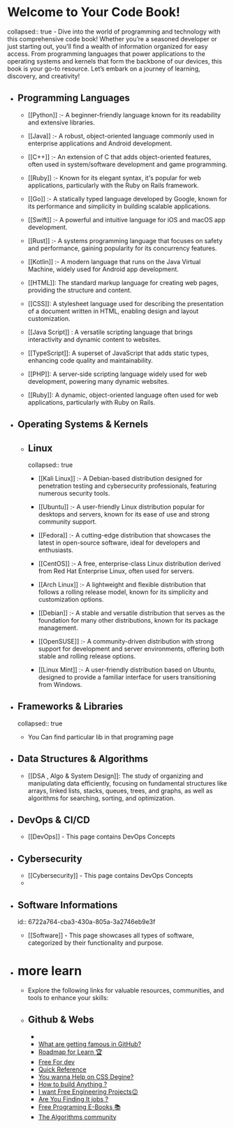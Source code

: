 # Welcome to Your Code Book!
collapsed:: true
	- Dive into the world of programming and technology with this comprehensive code book! Whether you’re a seasoned developer or just starting out, you'll find a wealth of information organized for easy access. From programming languages that power applications to the operating systems and kernels that form the backbone of our devices, this book is your go-to resource. Let’s embark on a journey of learning, discovery, and creativity!

- ## Programming Languages
	- [[Python]] :- A beginner-friendly language known for its readability and extensive libraries.

	- [[Java]] :- A robust, object-oriented language commonly used in enterprise applications and Android development.

	- [[C++]] :- An extension of C that adds object-oriented features, often used in system/software development and game programming.

	- [[Ruby]] :- Known for its elegant syntax, it's popular for web applications, particularly with the Ruby on Rails framework.

	- [[Go]] :- A statically typed language developed by Google, known for its performance and simplicity in building scalable applications.

	- [[Swift]] :- A powerful and intuitive language for iOS and macOS app development.

	- [[Rust]] :- A systems programming language that focuses on safety and performance, gaining popularity for its concurrency features.

	- [[Kotlin]] :- A modern language that runs on the Java Virtual Machine, widely used for Android app development.

	- [[HTML]]: The standard markup language for creating web pages, providing the structure and content.

	- [[CSS]]: A stylesheet language used for describing the presentation of a document written in HTML, enabling design and layout customization.

	- [[Java Script]] : A versatile scripting language that brings interactivity and dynamic content to websites.

	- [[TypeScript]]: A superset of JavaScript that adds static types, enhancing code quality and maintainability.

	- [[PHP]]: A server-side scripting language widely used for web development, powering many dynamic websites.

	- [[Ruby]]: A dynamic, object-oriented language often used for web applications, particularly with Ruby on Rails.


- ## Operating Systems & Kernels
	- ## Linux
	  collapsed:: true
		- [[Kali Linux]] :- A Debian-based distribution designed for penetration testing and cybersecurity professionals, featuring numerous security tools.

		- [[Ubuntu]] :- A user-friendly Linux distribution popular for desktops and servers, known for its ease of use and strong community support.

		- [[Fedora]] :- A cutting-edge distribution that showcases the latest in open-source software, ideal for developers and enthusiasts.

		- [[CentOS]] :-  A free, enterprise-class Linux distribution derived from Red Hat Enterprise Linux, often used for servers.

		- [[Arch Linux]] :-  A lightweight and flexible distribution that follows a rolling release model, known for its simplicity and customization options.

		- [[Debian]] :-  A stable and versatile distribution that serves as the foundation for many other distributions, known for its package management.

		- [[OpenSUSE]] :-  A community-driven distribution with strong support for development and server environments, offering both stable and rolling release options.

		- [[Linux Mint]] :- A user-friendly distribution based on Ubuntu, designed to provide a familiar interface for users transitioning from Windows.

- ## Frameworks & Libraries
  collapsed:: true
	- You Can find particular lib in that programing page

- ## Data Structures & Algorithms
	- [[DSA , Algo & System Design]]: The study of organizing and manipulating data efficiently, focusing on fundamental structures like arrays, linked lists, stacks, queues, trees, and graphs, 
	                 as well as algorithms for searching, sorting, and optimization.

- ## DevOps & CI/CD
	- [[DevOps]] - This page contains DevOps Concepts

- ## Cybersecurity
	- [[Cybersecurity]] - This page contains DevOps Concepts
	-

- ## Software Informations
  id:: 6722a764-cba3-430a-805a-3a2746eb9e3f
	- [[Software]] - This page showcases all types of software, categorized by their functionality and purpose.

- # more learn
	- Explore the following links for valuable resources, communities, and tools to enhance your skills:

	- ## Github & Webs
		-
		- [What are getting famous in GitHub?](https://github.com/EvanLi/Github-Ranking/tree/master)
		- [Roadmap for Learn 🏆](https://github.com/kamranahmedse/developer-roadmap)
		- [Free For dev](https://github.com/ripienaar/free-for-dev)
		- [Quick Reference](https://quickref.me/index.html)
		- [You wanna Help on CSS Degine?](https://uiverse.io/cssbuttons-io/wonderful-baboon-62)
		- [How to build Anything ?](https://github.com/codecrafters-io/build-your-own-x)
		- [I want Free Engineering Projects😉](https://www.enggroom.com/)
		- [Are You Finding It jobs ?](https://github.com/poteto/hiring-without-whiteboards)
		- [Free Programing E-Books 📚](https://github.com/EbookFoundation/free-programming-books)
		- [The Algorithms community](https://github.com/TheAlgorithms)
